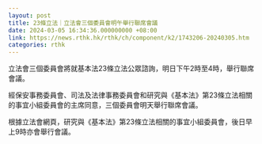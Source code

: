 ```yaml
---
layout: post
title: 23條立法｜立法會三個委員會明午舉行聯席會議
date: 2024-03-05 16:34:36.000000000 +08:00
link: https://news.rthk.hk/rthk/ch/component/k2/1743206-20240305.htm
categories: rthk
---
```


立法會三個委員會將就基本法23條立法公眾諮詢，明日下午2時至4時，舉行聯席會議。

經保安事務委員會、司法及法律事務委員會和研究與《基本法》第23條立法相關的事宜小組委員會的主席同意，三個委員會明天舉行聯席會議。

根據立法會網頁，研究與《基本法》第23條立法相關的事宜小組委員會，後日早上9時亦會舉行會議。
